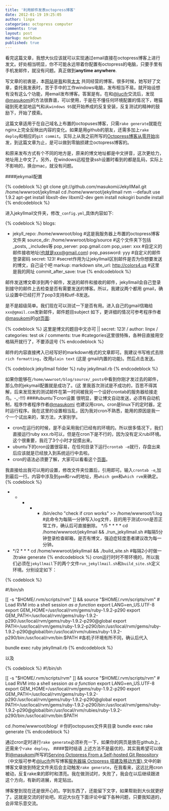 ```yaml
---
title: '利用邮件发表octopress博客'
date: 2012-01-19 19:25:05
author: linpx
categories: octopress computer
comments: true
layout: post
markup: markdown
published: true
---
```

看完这篇文章，我想大伙应该就可以实现通过email直接在octopress博客上进行发文。好处相当明显，你不可能永远带着你配置有octopress的电脑，只要手里有手机发邮件，就没有问题。真正做到**anytime
anywhere**.

写文章的初衷是，本[网站](http://colors4.us)是[我](
http://twitter.com/linpx)和我[太太](http://twitter.com/sourrabbit)
共同经营的博客。很多时候，她写好了文章，委托我发表时，苦于手中的工作windows电脑，发布相当不易。就开始设想有没有这么个功能，用email发布博客。答案是有。在和[@lucifr](
http://twitter.com/lucifr)交流后，发现[@masukomi](http://twitter.com/masukomi)的方法很靠谱，可以使用，于是在不懂任何环境配置的情况下，瞎猫碰到死老鼠地运气和从`windows
95`就开始养成的反复安装，反复测试的精神的鼓励下，开始了摸索。

这篇文章适用于在自己域名上布置的octopuses博客，只需`rake
generate`就能在nginx上完全反映出内容的变化。如果是用github的朋友，还需多加上`rake deploy`和相应的`git
commit`。实际上从我之前所写的[Octopress博客从零开始](http://www.colors4.us/blog/2012/01/08/octopressbo-ke-cong-ling-kai-shi-i)出发，到这篇文章为止，是可以做到零脑损建立octopress博客的。<!--more-->

和原来发布方式有个不同的地方是，原来的博文地址都是中文拼音，这次更给力，地址用上中文了。另外，在windows远程登录ssh设置时看到的都是乱码，实际上不影响的，换台mac，就没有问题。

####jekymail配置

{% codeblock %}
git clone git://github.com/masukomi/JekyllMail.git /home/wwwroot/jekyllmail
cd /home/wwwroot/jekyllmail
rvm --default use 1.9.2
apt-get install libxslt-dev libxml2-dev
gem install nokogiri
bundle install
{% endcodeblock %}

进入jekyllmail文件夹，修改`_config.yml`,具体内容如下:

{% codeblock %}
blogs:
- jekyll_repo: /home/wwwroot/blog     #这是我服务器上布置的octopress博客文件夹
  source_dir: /home/wwwroot/blog/source   #这个文件夹下包括_posts, _includes等
  pop_server: pop.gmail.com
  pop_user: xxx  #自定义的邮件接收地址(也就是xxx@gmail.com)
  pop_password: yyy  #自定义的邮件登录密码
  secret: 123!  #secret作用为让jekyllmail区别邮件是否为你想要发送的博文，自己设个吧
  markup: markdown
  site_url: http://colors4.us  #这里是我的网址
  commit_after_save: true
{% endcodeblock %}

邮件发送博文牵涉到两个邮件，发送的邮件和接收的邮件，jekyllmail会自己登录到接守的邮件上去检查是否有需要发送的博客。所以，我建议两个都用
gmail，确认设置中已经打开了pop3支持和utf-8发送。

是不是超级简单。我们现在可以测试一下是否有用。进入自己的gmail信箱给`xxx@gmail.com`发新邮件，邮件题目subject
如下，更详细的情况可参考程序作者[@masukomi](http://twitter.com/masukomi)的[git页面](
https://github.com/masukomi/JekyllMail):

{% codeblock %}
这里是博文的题目中文亦可 || secret: 123! / author: linpx / categories: test ok /
comments: true      #categories这里很特殊，各种目直接用空格隔开就行了，不要添逗号
{% endcodeblock %}

邮件的内容直接拷入已经写好的markdown格式的文章即可。我建议书写格式去除`rich formatting`，改用`plain text` (这是
gmail内置的功能)。然后点击发送。

{% codeblock jekyllmail folder %}
ruby jekyllmail.rb
{% endcodeblock %}

如果你能够在`/home/wwwroot/blog/source/_posts`中看到你刚才发过去的邮件，那么你的jekymail配置就是成功了。(这
里我首次测试是不成功的，百思不得其解，后来发现发的测试邮件在第一时间被我另一个设好crontab的服务器给接走鸟。-_-!!!)
####ubuntu下cron设置
很明显，要让博文自动发送，必须有自动机制，程序作者程序作者[@masukomi](http://twitter.com/masukomi)
也建议用cron。cron是linux下的定时器，定时运行程序。我在这里的设置相当乱，因为我对cron不熟悉，能用的原因是我一个一个试出来的，笨方法，大家别学。

* cron在运行的时候，是不会采用我们已经有的环境的。所以很多情况下，我们直接运行ruby
xxx.rb可以，但是在cron下是不行的，因为没有定义rubi环境。这个很重要，我花了3个小时才捉摸出来。
*    ubuntu下的cron设置很容易，在任何目录下运行`crontab -e`就行，存盘出来后应该就是已经放入到系统运行中去啦。
*    cron的语法必须要了解，大家可以看看这个[页面](https://help.ubuntu.com/community/CronHowto)。

我直接给出我可以用的设置，修改文件夹位置后，引用即可。输入`crontab
-e`,加到最后一行。内容中涉及到`gem`和`rvw`的地址，用`which gem`和`which rvm`来确定。
{% codeblock %}
* * * * * /bin/echo "check if cron works" >> /home/wwwroot/1.log
#此命令为每隔一分钟写入log文件，目的用于测试cron是否正常工作，确认后可直接删除。
*/5 * * * * cd /home/wwwroot/jekyllmail && ./run_jekyllmail.sh
#每隔5分钟登录检查邮箱，是否有博文，强迫症轻度患者建议改为每一分钟。
* */2 * * * cd /home/wwwroot/jekyllmail && ./build_site.sh   #每隔2小时做一次rake generate
{% endcodeblock %}
cron运行时时不带环境的，所以我们必须在`jekyllmail`下的两个文件`run_jekyllmail.sh`和`build_site.sh`定义环境。分别设定如下：

{% codeblock %}

#!/bin/sh

[[ -s "$HOME/.rvm/scripts/rvm" ]] && source "$HOME/.rvm/scripts/rvm" # Load RVM into a shell session *as a function*
export LANG=en_US.UTF-8
export GEM_HOME=/usr/local/rvm/gems/ruby-1.9.2-p290
export GEM_PATH=/usr/local/rvm/gems/ruby-1.9.2-p290:/usr/local/rvm/gems/ruby-1.9.2-p290@global
export PATH=/usr/local/rvm/gems/ruby-1.9.2-p290/bin:/usr/local/rvm/gems/ruby-1.9.2-p290@global/bin:/usr/local/rvm/rubies/ruby-1.9.2-p290/bin:/usr/local/rvm/bin:$PATH #各机子环境有所不同，确认后代入

bundle exec ruby jekyllmail.rb
{% endcodeblock %}

以及

{% codeblock %}
#!/bin/sh

[[ -s "$HOME/.rvm/scripts/rvm" ]] && source "$HOME/.rvm/scripts/rvm" # Load RVM into a shell session *as a function*
export LANG=en_US.UTF-8
export GEM_HOME=/usr/local/rvm/gems/ruby-1.9.2-p290
export GEM_PATH=/usr/local/rvm/gems/ruby-1.9.2-p290:/usr/local/rvm/gems/ruby-1.9.2-p290@global
export PATH=/usr/local/rvm/gems/ruby-1.9.2-p290/bin:/usr/local/rvm/gems/ruby-1.9.2-p290@global/bin:/usr/local/rvm/rubies/ruby-1.9.2-p290/bin:/usr/local/rvm/bin:$PATH

cd /home/wwwroot/blog/ ＃你的octopuses文件夹目录
bundle exec rake generate
{% endcodeblock %}

通过cron定时进行`rake generate`必须补充一下，如果你的网页是放在github上，还需来个`rake deploy`。
####暂时结语
上述方法不是最优的，其实我希望可以做到[@masukomi](http://twitter.com/masukomi)所写的[Serving Octopress From a Self-hosted Git Repository](
http://weblog.masukomi.org/2011/12/19/serving-octopress-from-a-self-hosted-git-repository/)
（中文版可参考[@lucifr](http://twitter.com/lucifr)所写博客[服务器端 Octopress 搭建及移动方案](
http://lucifr.com/2011/12/21/octopress-on-server-and-portable-scheme/)),文中的新博客文章放到特定文件夹后会主动触发`rake
generate`，在我看来，这远比用cron被动，反复rake来的即时和漂亮。我在做测试时，失败了，我会在以后继续跟进这个方向，有新的进展，肯定贴出。

博客整到现在还是很开心的。学到东西了，还能留下文字，如果帮助到大伙就更好了。这就是交流的好处吧。欢迎大伙在下面评论中留下各种问题，只要我知道的，会非常乐意交流。
